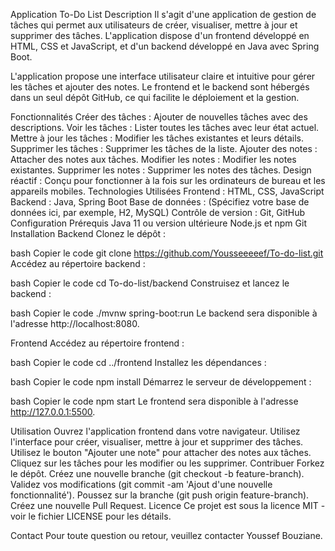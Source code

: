 Application To-Do List
Description
Il s'agit d'une application de gestion de tâches qui permet aux utilisateurs de créer, visualiser, mettre à jour et supprimer des tâches. L'application dispose d'un frontend développé en HTML, CSS et JavaScript, et d'un backend développé en Java avec Spring Boot.

L'application propose une interface utilisateur claire et intuitive pour gérer les tâches et ajouter des notes. Le frontend et le backend sont hébergés dans un seul dépôt GitHub, ce qui facilite le déploiement et la gestion.

Fonctionnalités
Créer des tâches : Ajouter de nouvelles tâches avec des descriptions.
Voir les tâches : Lister toutes les tâches avec leur état actuel.
Mettre à jour les tâches : Modifier les tâches existantes et leurs détails.
Supprimer les tâches : Supprimer les tâches de la liste.
Ajouter des notes : Attacher des notes aux tâches.
Modifier les notes : Modifier les notes existantes.
Supprimer les notes : Supprimer les notes des tâches.
Design réactif : Conçu pour fonctionner à la fois sur les ordinateurs de bureau et les appareils mobiles.
Technologies Utilisées
Frontend : HTML, CSS, JavaScript
Backend : Java, Spring Boot
Base de données : (Spécifiez votre base de données ici, par exemple, H2, MySQL)
Contrôle de version : Git, GitHub
Configuration
Prérequis
Java 11 ou version ultérieure
Node.js et npm
Git
Installation
Backend
Clonez le dépôt :

bash
Copier le code
git clone https://github.com/Yousseeeeef/To-do-list.git
Accédez au répertoire backend :

bash
Copier le code
cd To-do-list/backend
Construisez et lancez le backend :

bash
Copier le code
./mvnw spring-boot:run
Le backend sera disponible à l'adresse http://localhost:8080.

Frontend
Accédez au répertoire frontend :

bash
Copier le code
cd ../frontend
Installez les dépendances :

bash
Copier le code
npm install
Démarrez le serveur de développement :

bash
Copier le code
npm start
Le frontend sera disponible à l'adresse http://127.0.0.1:5500.

Utilisation
Ouvrez l'application frontend dans votre navigateur.
Utilisez l'interface pour créer, visualiser, mettre à jour et supprimer des tâches.
Utilisez le bouton "Ajouter une note" pour attacher des notes aux tâches.
Cliquez sur les tâches pour les modifier ou les supprimer.
Contribuer
Forkez le dépôt.
Créez une nouvelle branche (git checkout -b feature-branch).
Validez vos modifications (git commit -am 'Ajout d'une nouvelle fonctionnalité').
Poussez sur la branche (git push origin feature-branch).
Créez une nouvelle Pull Request.
Licence
Ce projet est sous la licence MIT - voir le fichier LICENSE pour les détails.

Contact
Pour toute question ou retour, veuillez contacter Youssef Bouziane.
